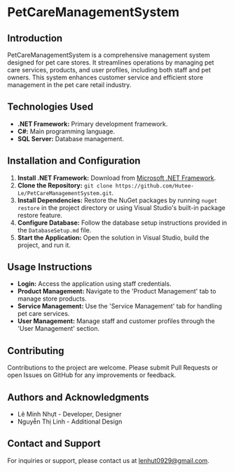# PetCareManagementSystem

## Introduction
PetCareManagementSystem is a comprehensive management system designed for pet care stores. It streamlines operations by managing pet care services, products, and user profiles, including both staff and pet owners. This system enhances customer service and efficient store management in the pet care retail industry.

## Technologies Used
- **.NET Framework:** Primary development framework.
- **C#:** Main programming language.
- **SQL Server:** Database management.

## Installation and Configuration
1. **Install .NET Framework:** Download from [Microsoft .NET Framework](https://dotnet.microsoft.com/en-us/download/dotnet-framework).
2. **Clone the Repository:** `git clone https://github.com/Hutee-Le/PetCareManagementSystem.git`.
3. **Install Dependencies:** Restore the NuGet packages by running `nuget restore` in the project directory or using Visual Studio's built-in package restore feature.
4. **Configure Database:** Follow the database setup instructions provided in the `DatabaseSetup.md` file.
5. **Start the Application:** Open the solution in Visual Studio, build the project, and run it.

## Usage Instructions
- **Login:** Access the application using staff credentials.
- **Product Management:** Navigate to the 'Product Management' tab to manage store products.
- **Service Management:** Use the 'Service Management' tab for handling pet care services.
- **User Management:** Manage staff and customer profiles through the 'User Management' section.

## Contributing
Contributions to the project are welcome. Please submit Pull Requests or open Issues on GitHub for any improvements or feedback.

## Authors and Acknowledgments
- Lê Minh Nhựt - Developer, Designer
- Nguyễn Thị Linh - Additional Design

## Contact and Support
For inquiries or support, please contact us at [lenhut0929@gmail.com](mailto:lenhut0929@gmail.com).
